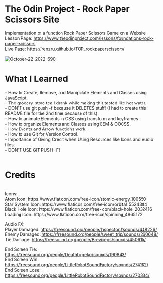 # The Odin Project - Rock Paper Scissors Site

Implementation of a function Rock Paper Scissors Game on a Website <br>
Lesson Page: https://www.theodinproject.com/lessons/foundations-rock-paper-scissors <br>
Live Page: https://renzru.github.io/TOP_rockpaperscissors/ <br>
<br> ![October-22-2022-690](https://user-images.githubusercontent.com/112093726/197367280-b2b74eb0-648d-4034-a718-1c6d3761ddb1.gif) <br>

<h1> What I Learned </h1>
- How to Create, Remove, and Manipulate Elements and Classes using JavaScript. <br>
- The grocery-store tea I drank while making this tasted like hot water. <br>
- DON'T use git push -f because it DELETES stuff! (I had to create this README file for the 2nd time because of this).<br>
- How to animate Elements in CSS using transform and keyframes <br>
- How to organize Elements and Classes using BEM & OOCSS. <br>
- How Events and Arrow functions work. <br>
- How to use Git for Version Control. <br>
- Importance of Giving Credit when Using Resources like Icons and Audio files. <br>
- DON'T USE GIT PUSH -F! <br> <br>

<h1> Credits </h1> <br>
Icons: <br>
Atom Icon: https://www.flaticon.com/free-icon/atomic-energy_100550 <br>
Star System Icon: https://www.flaticon.com/free-icon/orbital_5524384 <br>
Black Hole Icon: https://www.flaticon.com/free-icon/black-hole_2032416 <br>
Loading Icon: https://www.flaticon.com/free-icon/spinning_4865172 <br>

Audio FX: <br>
Player Damaged: https://freesound.org/people/InspectorJ/sounds/448226/ <br>
Enemy Damaged: https://freesound.org/people/sweet_trip/sounds/260648/ <br>
Tie Damage: https://freesound.org/people/Breviceps/sounds/450615/ <br>

End Screen Tie: https://freesound.org/people/Deathbygeko/sounds/190843/ <br>
End Screen Win: https://freesound.org/people/LittleRobotSoundFactory/sounds/274182/ <br>
End Screen Lose: https://freesound.org/people/LittleRobotSoundFactory/sounds/270334/ <br>





